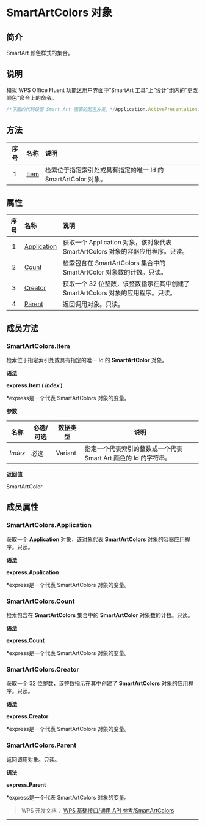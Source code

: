 # SmartArtColors 对象

## 简介

SmartArt 颜色样式的集合。

## 说明

模拟 WPS Office Fluent 功能区用户界面中“SmartArt 工具”上“设计”组内的“更改颜色”命令上的命令。

``` JavaScript
/*下面的代码设置 Smart Art 图表的配色方案。*/Application.ActivePresentation.Slides.Item(1).Shapes.Item(1).SmartArt.Color = Application.SmartArtColors.Item(1)
```

## 方法

| 序号 | 名称                         | 说明                                                          |
|:----:|:-----------------------------|:--------------------------------------------------------------|
|  1   | [Item](#SmartArtColors.Item) | 检索位于指定索引处或具有指定的唯一 Id 的 SmartArtColor 对象。 |

## 属性

| 序号 | 名称                                       | 说明                                                                             |
|:----:|:-------------------------------------------|:---------------------------------------------------------------------------------|
|  1   | [Application](#SmartArtColors.Application) | 获取一个 Application 对象，该对象代表 SmartArtColors 对象的容器应用程序。只读。  |
|  2   | [Count](#SmartArtColors.Count)             | 检索包含在 SmartArtColors 集合中的 SmartArtColor 对象数的计数。只读。            |
|  3   | [Creator](#SmartArtColors.Creator)         | 获取一个 32 位整数，该整数指示在其中创建了 SmartArtColors 对象的应用程序。只读。 |
|  4   | [Parent](#SmartArtColors.Parent)           | 返回调用对象。只读。                                                             |

## 成员方法

### SmartArtColors.Item

检索位于指定索引处或具有指定的唯一 Id 的 **SmartArtColor** 对象。

**语法**

**express.Item ( *Index* )**

\*express是一个代表 SmartArtColors 对象的变量。

**参数**

| 名称    | 必选/可选 | 数据类型 | 说明                                                            |
|---------|-----------|----------|-----------------------------------------------------------------|
| *Index* | 必选      | Variant  | 指定一个代表索引的整数或一个代表 Smart Art 颜色的 Id 的字符串。 |

**返回值**

SmartArtColor

## 成员属性

### SmartArtColors.Application

获取一个 **Application** 对象，该对象代表 **SmartArtColors** 对象的容器应用程序。只读。

**语法**

**express.Application**

\*express是一个代表 SmartArtColors 对象的变量。

### SmartArtColors.Count

检索包含在 **SmartArtColors** 集合中的 **SmartArtColor** 对象数的计数。只读。

**语法**

**express.Count**

\*express是一个代表 SmartArtColors 对象的变量。

### SmartArtColors.Creator

获取一个 32 位整数，该整数指示在其中创建了 **SmartArtColors** 对象的应用程序。只读。

**语法**

**express.Creator**

\*express是一个代表 SmartArtColors 对象的变量。

### SmartArtColors.Parent

返回调用对象。只读。

**语法**

**express.Parent**

\*express是一个代表 SmartArtColors 对象的变量。

> WPS 开发文档： [WPS 基础接口/通用 API 参考/SmartArtColors](https://qn.cache.wpscdn.cn/encs/doc/office_v19/index.htm)

------------------------------------------------------------------------
